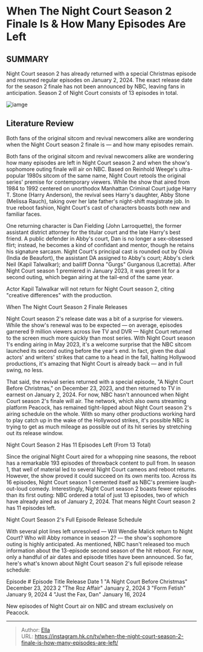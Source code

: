 # When The Night Court Season 2 Finale Is &amp; How Many Episodes Are Left


## SUMMARY 



  Night Court season 2 has already returned with a special Christmas episode and resumed regular episodes on January 2, 2024.   The exact release date for the season 2 finale has not been announced by NBC, leaving fans in anticipation.   Season 2 of Night Court consists of 13 episodes in total.  

![iamge](https://static1.srcdn.com/wordpress/wp-content/uploads/2024/01/night-court-cast.jpg)

## Literature Review
Both fans of the original sitcom and revival newcomers alike are wondering when the Night Court season 2 finale is — and how many episodes remain.




Both fans of the original sitcom and revival newcomers alike are wondering how many episodes are left in Night Court season 2 and when the show&#39;s sophomore outing finale will air on NBC. Based on Reinhold Weege&#39;s ultra-popular 1980s sitcom of the same name, Night Court retools the original series&#39; premise for contemporary viewers. While the show that aired from 1984 to 1992 centered on unorthodox Manhattan Criminal Court judge Harry T. Stone (Harry Anderson), the revival sees Harry&#39;s daughter, Abby Stone (Melissa Rauch), taking over her late father&#39;s night-shift magistrate job. In true reboot fashion, Night Court&#39;s cast of characters boasts both new and familiar faces.




One returning character is Dan Fielding (John Larroquette), the former assistant district attorney for the titular court and the late Harry&#39;s best friend. A public defender in Abby&#39;s court, Dan is no longer a sex-obsessed flirt; instead, he becomes a kind of confidant and mentor, though he retains his signature sarcasm. Night Court&#39;s principal cast is rounded out by Olivia (India de Beaufort), the assistant DA assigned to Abby&#39;s court; Abby&#39;s clerk Neil (Kapil Talwalkar); and bailiff Donna &#34;Gurgs&#34; Gurganous (Lacretta). After Night Court season 1 premiered in January 2023, it was green lit for a second outing, which began airing at the tail-end of the same year.



Actor Kapil Talwalkar will not return for Night Court season 2, citing &#34;creative differences&#34; with the production. 





 When The Night Court Season 2 Finale Releases 
          




Night Court season 2&#39;s release date was a bit of a surprise for viewers. While the show&#39;s renewal was to be expected — on average, episodes garnered 9 million viewers across live TV and DVR — Night Court returned to the screen much more quickly than most series. With Night Court season 1&#39;s ending airing in May 2023, it&#39;s a welcome surprise that the NBC sitcom launched its second outing before the year&#39;s end. In fact, given the dual actors&#39; and writers&#39; strikes that came to a head in the fall, halting Hollywood productions, it&#39;s amazing that Night Court is already back — and in full swing, no less.

That said, the revival series returned with a special episode, &#34;A Night Court Before Christmas,&#34; on December 23, 2023, and then returned to TV in earnest on January 2, 2024. For now, NBC hasn&#39;t announced when Night Court season 2&#39;s finale will air. The network, which also owns streaming platform Peacock, has remained tight-lipped about Night Court season 2&#39;s airing schedule on the whole. With so many other productions working hard to play catch up in the wake of the Hollywood strikes, it&#39;s possible NBC is trying to get as much mileage as possible out of its hit series by stretching out its release window.






 Night Court Season 2 Has 11 Episodes Left (From 13 Total) 
         

Since the original Night Court aired for a whopping nine seasons, the reboot has a remarkable 193 episodes of throwback content to pull from. In season 1, that well of material led to several Night Court cameos and reboot returns. However, the show proved it could succeed on its own merits too. Across its 16 episodes, Night Court season 1 cemented itself as NBC&#39;s premiere laugh-out-loud comedy. Interestingly, Night Court season 2 boasts fewer episodes than its first outing: NBC ordered a total of just 13 episodes, two of which have already aired as of January 2, 2024. That means Night Court season 2 has 11 episodes left.



 Night Court Season 2&#39;s Full Episode Release Schedule 
          




With several plot lines left unresolved — Will Wendie Malick return to Night Court? Who will Abby romance in season 2? — the show&#39;s sophomore outing is highly anticipated. As mentioned, NBC hasn&#39;t released too much information about the 13-episode second season of the hit reboot. For now, only a handful of air dates and episode titles have been announced. So far, here&#39;s what&#39;s known about Night Court season 2&#39;s full episode release schedule:

 Episode #  Episode Title  Release Date   1  &#34;A Night Court Before Christmas&#34;  December 23, 2023   2  &#34;The Roz Affair&#34;  January 2, 2024   3  &#34;Form Fetish&#34;  January 9, 2024   4  &#34;Just the Fax, Dan&#34;  January 16, 2024   



New episodes of Night Court air on NBC and stream exclusively on Peacock.



---

> Author: [Ella](https://instagram.hk.cn/)  
> URL: https://instagram.hk.cn/tv/when-the-night-court-season-2-finale-is-how-many-episodes-are-left/  

